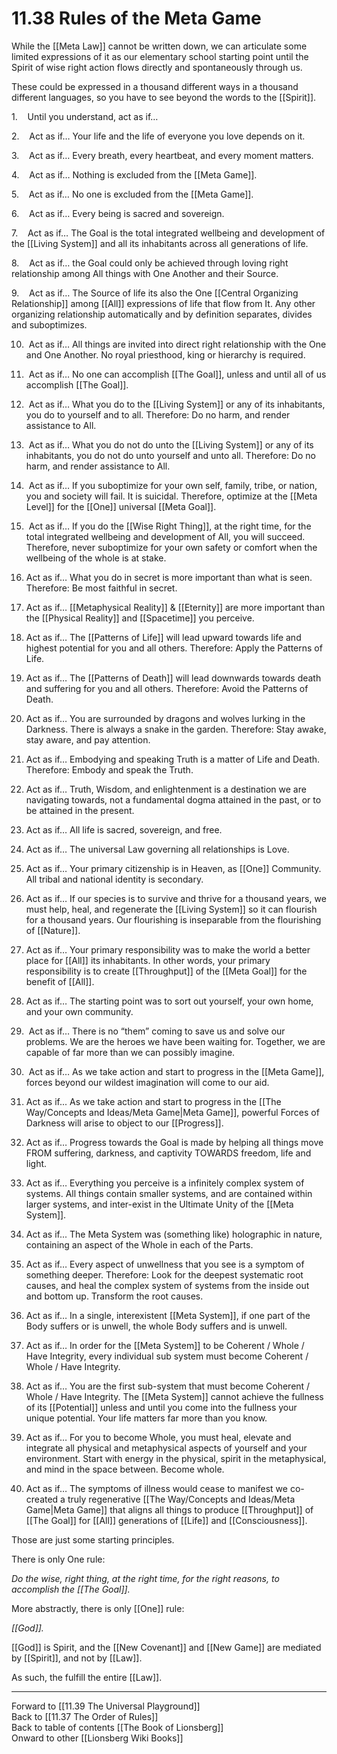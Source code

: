 # 11.38 Rules of the Meta Game

While the [[Meta Law]] cannot be written down, we can articulate some limited expressions of it as our elementary school starting point until the Spirit of wise right action flows directly and spontaneously through us.

These could be expressed in a thousand different ways in a thousand different languages, so you have to see beyond the words to the [[Spirit]]. 

1.    Until you understand, act as if…  

2.    Act as if… Your life and the life of everyone you love depends on it.  

3.    Act as if… Every breath, every heartbeat, and every moment matters.  

4.    Act as if… Nothing is excluded from the [[Meta Game]].  

5.    Act as if… No one is excluded from the [[Meta Game]].  

6.    Act as if… Every being is sacred and sovereign.  

7.    Act as if… The Goal is the total integrated wellbeing and development of the [[Living System]] and all its inhabitants across all generations of life.  

8.    Act as if… the Goal could only be achieved through loving right relationship among All things with One Another and their Source.   

9.    Act as if… The Source of life its also the One [[Central Organizing Relationship]] among [[All]] expressions of life that flow from It. Any other organizing relationship automatically and by definition separates, divides and suboptimizes.  

10.  Act as if… All things are invited into direct right relationship with the One and One Another. No royal priesthood, king or hierarchy is required.  

11.  Act as if… No one can accomplish [[The Goal]], unless and until all of us accomplish [[The Goal]].  

12.  Act as if… What you do to the [[Living System]] or any of its inhabitants, you do to yourself and to all. Therefore: Do no harm, and render assistance to All.

13.  Act as if… What you do not do unto the [[Living System]] or any of its inhabitants, you do not do unto yourself and unto all. Therefore: Do no harm, and render assistance to All.

14.  Act as if… If you suboptimize for your own self, family, tribe, or nation, you and society will fail. It is suicidal. Therefore, optimize at the [[Meta Level]] for the [[One]] universal [[Meta Goal]].

15.  Act as if… If you do the [[Wise Right Thing]], at the right time, for the total integrated wellbeing and development of All, you will succeed. Therefore, never suboptimize for your own safety or comfort when the wellbeing of the whole is at stake.  

16. Act as if… What you do in secret is more important than what is seen.   Therefore: Be most faithful in secret.  

17. Act as if… [[Metaphysical Reality]] & [[Eternity]] are more important than the [[Physical Reality]] and [[Spacetime]] you perceive.

18. Act as if… The [[Patterns of Life]] will lead upward towards life and highest potential for you and all others. Therefore: Apply the Patterns of Life.

19. Act as if… The [[Patterns of Death]] will lead downwards towards death and suffering for you and all others. Therefore: Avoid the Patterns of Death.

20. Act as if… You are surrounded by dragons and wolves lurking in the Darkness. There is always a snake in the garden. Therefore: Stay awake, stay aware, and pay attention.

21. Act as if… Embodying and speaking Truth is a matter of Life and Death. Therefore: Embody and speak the Truth.

22. Act as if… Truth, Wisdom, and enlightenment is a destination we are navigating towards, not a fundamental dogma attained in the past, or to be attained in the present. 

23. Act as if… All life is sacred, sovereign, and free.  

24. Act as if… The universal Law governing all relationships is Love.  

25. Act as if… Your primary citizenship is in Heaven, as [[One]] Community. All tribal and national identity is secondary.  

26. Act as if… If our species is to survive and thrive for a thousand years, we must help, heal, and regenerate the [[Living System]] so it can flourish for a thousand years. Our flourishing is inseparable from the flourishing of [[Nature]].

27. Act as if… Your primary responsibility was to make the world a better place for [[All]] its inhabitants. In other words, your primary responsibility is to create [[Throughput]] of the [[Meta Goal]] for the benefit of [[All]].

28. Act as if… The starting point was to sort out yourself, your own home, and your own community.  

29.  Act as if… There is no “them” coming to save us and solve our problems. We are the heroes we have been waiting for. Together, we are capable of far more than we can possibly imagine.  

30.  Act as if… As we take action and start to progress in the [[Meta Game]], forces beyond our wildest imagination will come to our aid.

31. Act as if... As we take action and start to progress in the [[The Way/Concepts and Ideas/Meta Game|Meta Game]], powerful Forces of Darkness will arise to object to our [[Progress]].  

32. Act as if… Progress towards the Goal is made by helping all things move FROM suffering, darkness, and captivity TOWARDS freedom, life and light.

33. Act as if… Everything you perceive is a infinitely complex system of systems. All things contain smaller systems, and are contained within larger systems, and inter-exist in the Ultimate Unity of the [[Meta System]]. 

34. Act as if... The Meta System was (something like) holographic in nature, containing an aspect of the Whole in each of the Parts.  

35. Act as if… Every aspect of unwellness that you see is a symptom of something deeper. Therefore: Look for the deepest systematic root causes, and heal the complex system of systems from the inside out and bottom up. Transform the root causes.

36. Act as if… In a single, interexistent [[Meta System]], if one part of the Body  suffers or is unwell, the whole Body suffers and is unwell.

37. Act as if… In order for the [[Meta System]] to be Coherent / Whole / Have Integrity, every individual sub system must become Coherent / Whole / Have Integrity.

38. Act as if… You are the first sub-system that must become Coherent / Whole / Have Integrity. The [[Meta System]] cannot achieve the fullness of its [[Potential]] unless and until you come into the fullness your unique potential. Your life matters far more than you know.  

39. Act as if… For you to become Whole, you must heal, elevate and integrate all physical and metaphysical aspects of yourself and your environment. Start with energy in the physical, spirit in the metaphysical, and mind in the space between. Become whole.

40. Act as if… The symptoms of illness would cease to manifest we co-created a truly regenerative [[The Way/Concepts and Ideas/Meta Game|Meta Game]] that aligns all things to produce [[Throughput]] of [[The Goal]] for [[All]] generations of [[Life]] and [[Consciousness]].  

Those are just some starting principles.

There is only One rule:

*Do the wise, right thing, at the right time, for the right reasons, to accomplish the [[The Goal]].*

More abstractly, there is only [[One]] rule: 

*[[God]].*

[[God]] is Spirit, and the [[New Covenant]] and [[New Game]] are mediated by [[Spirit]], and not by [[Law]]. 

As such, the fulfill the entire [[Law]]. 

___

Forward to [[11.39 The Universal Playground]]  
Back to [[11.37 The Order of Rules]]  
Back to table of contents [[The Book of Lionsberg]]  
Onward to other [[Lionsberg Wiki Books]]  